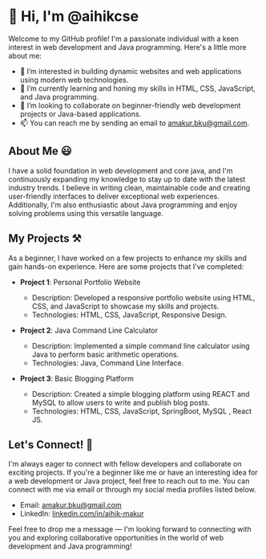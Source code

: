 # 👋 Hi, I'm @aihikcse

Welcome to my GitHub profile! I'm a passionate individual with a keen interest in web development and Java programming. Here's a little more about me:

- 👀 I’m interested in building dynamic websites and web applications using modern web technologies.
- 🌱 I’m currently learning and honing my skills in HTML, CSS, JavaScript, and Java programming.
- 💞️ I’m looking to collaborate on beginner-friendly web development projects or Java-based applications.
- 📫 You can reach me by sending an email to [amakur.bku@gmail.com](mailto:amakur.bku@gmail.com).

## About Me 😃

I have a solid foundation in web development and core java, and I'm continuously expanding my knowledge to stay up to date with the latest industry trends. I believe in writing clean, maintainable code and creating user-friendly interfaces to deliver exceptional web experiences. Additionally, I'm also enthusiastic about Java programming and enjoy solving problems using this versatile language.

## My Projects ⚒

As a beginner, I have worked on a few projects to enhance my skills and gain hands-on experience. Here are some projects that I've completed:

- **Project 1**: Personal Portfolio Website
  - Description: Developed a responsive portfolio website using HTML, CSS, and JavaScript to showcase my skills and projects.
  - Technologies: HTML, CSS, JavaScript, Responsive Design.

- **Project 2**: Java Command Line Calculator
  - Description: Implemented a simple command line calculator using Java to perform basic arithmetic operations.
  - Technologies: Java, Command Line Interface.

- **Project 3**: Basic Blogging Platform
  - Description: Created a simple blogging platform using REACT and MySQL to allow users to write and publish blog posts.
  - Technologies: HTML, CSS, JavaScript, SpringBoot, MySQL , React JS.

## Let's Connect! 📧

I'm always eager to connect with fellow developers and collaborate on exciting projects. If you're a beginner like me or have an interesting idea for a web development or Java project, feel free to reach out to me. You can connect with me via email or through my social media profiles listed below.

- Email: [amakur.bku@gmail.com](mailto:amakur.bku@gmail.com)
- LinkedIn: [linkedin.com/in/aihik-makur](https://www.linkedin.com/in/aihik-makur)
 
Feel free to drop me a message — I'm looking forward to connecting with you and exploring collaborative opportunities in the world of web development and Java programming!
